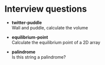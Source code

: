 Interview questions
===================

 - **twitter-puddle**    
   Wall and puddle, calculate the volume   

 - **equilibrium-point**  
   Calculate the equilibrium point of a 2D array

 - **palindrome**  
   Is this string a palindrome?
